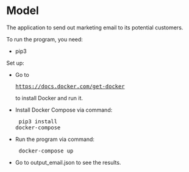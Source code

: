 # Model
The application to send out marketing email to its potential customers.

To run the program, you need:
 - pip3

Set up:
- Go to <pre>https://docs.docker.com/get-docker</pre> to install Docker and run it.

- Install Docker Compose via command: <pre> pip3 install docker-compose </pre>

- Run the program via command: <pre> docker-compose up </pre>

- Go to output_email.json to see the results.